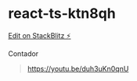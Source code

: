 # react-ts-ktn8qh

[Edit on StackBlitz ⚡️](https://stackblitz.com/edit/react-ts-ktn8qh)

Contador

> https://youtu.be/duh3uKn0qnU
